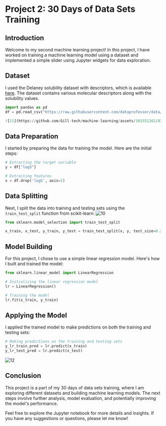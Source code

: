 # Project 2: 30 Days of Data Sets Training

## Introduction
Welcome to my second machine learning project! In this project, I have worked on training a machine learning model using a dataset and implemented a simple slider using Jupyter widgets for data exploration.

## Dataset
I used the Delaney solubility dataset with descriptors, which is available [here](https://raw.githubusercontent.com/dataprofessor/data/master/delaney_solubility_with_descriptors.csv). The dataset contains various molecular descriptors along with the solubility values.

```python
import pandas as pd
df = pd.read_csv("https://raw.githubusercontent.com/dataprofessor/data/master/delaney_solubility_with_descriptors.csv")

![11](https://github.com/Gill-tech/machine-learning/assets/101551262/820676f9-8629-46d5-91d9-4de799c0c07d)

```

## Data Preparation
I started by preparing the data for training the model. Here are the initial steps:

```python
# Extracting the target variable
y = df["logS"]

# Extracting features
x = df.drop('logS', axis=1)
```

## Data Splitting
Next, I split the data into training and testing sets using the `train_test_split` function from scikit-learn:
![10](https://github.com/Gill-tech/machine-learning/assets/101551262/e93b83e1-ab1d-45dd-bb5e-2c5aceee715a)


```python
from sklearn.model_selection import train_test_split

x_train, x_test, y_train, y_test = train_test_split(x, y, test_size=0.2, random_state=100)
```

## Model Building
For this project, I chose to use a simple linear regression model. Here's how I built and trained the model:

```python
from sklearn.linear_model import LinearRegression

# Initializing the linear regression model
lr = LinearRegression()

# Training the model
lr.fit(x_train, y_train)
```

## Applying the Model
I applied the trained model to make predictions on both the training and testing sets:

```python
# Making predictions on the training and testing sets
y_lr_train_pred = lr.predict(x_train)
y_lr_test_pred = lr.predict(x_test)
```
![12](https://github.com/Gill-tech/machine-learning/assets/101551262/0e69b794-3bf2-4435-bb2b-4725f32a379d)


## Conclusion
This project is a part of my 30 days of data sets training, where I am exploring different datasets and building machine learning models. The next steps involve further analysis, model evaluation, and potentially improving the model's performance.

Feel free to explore the Jupyter notebook for more details and insights. If you have any suggestions or questions, please let me know!
